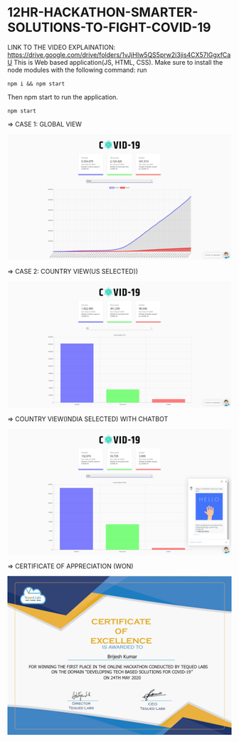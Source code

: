 # 12HR-HACKATHON-SMARTER-SOLUTIONS-TO-FIGHT-COVID-19

LINK TO THE VIDEO EXPLAINATION:   https://drive.google.com/drive/folders/1vJjHIw5QS5prw2i3jis4CX57lGgxfCaU
This is Web based application(JS, HTML, CSS).
Make sure to install the node modules with the following command: run
          
    npm i && npm start

Then npm start to run the application.

    npm start

=> CASE 1: GLOBAL VIEW

![](images/glob.png)

=> CASE 2: COUNTRY VIEW(US SELECTED))

![](images/us.png)

=> COUNTRY VIEW(INDIA SELECTED) WITH CHATBOT

![](images/in.png)

=> CERTIFICATE OF APPRECIATION (WON)

![](images/won.jpg)
